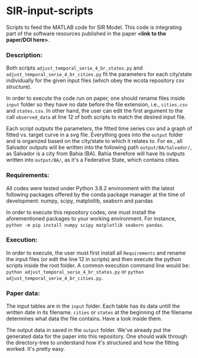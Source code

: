 # SIR-input-scripts
Scripts to feed the MATLAB code for SIR Model. This code is integrating part of the software resources published in the paper __<link to the paper/DOI here>__.

### Description:

Both scripts `adjust_temporal_serie_4_br_states.py` and `adjust_temporal_serie_4_br_cities.py` fit the parameters for each city/state individually for the given input files (which obey the wcota repository csv structure).

In order to execute the code run on paper, one should rename files inside `input` folder so they have no date before the file extension, i.e., `cities.csv` and `states.csv`. In other hand, the user can edit the first argument to the call `observed_data` at line 12 of both scripts to match the desired input file.

Each script outputs the parameters, the fitted time series csv and a graph of fitted vs. target curve in a svg file. Everything goes into the `output` folder and is organized based on the city/state to which it relates to. For ex., all Salvador outputs will be written into the following path `output/BA/Salvador/`, as Salvador is a city from Bahia (BA). Bahia therefore will have its outputs written into `output/BA/`, as it's a Federative State, which contains cities.

### Requirements:

All codes were tested under Python 3.8.2 environment with the latest following packages offered by the conda package manager at the time of development: numpy, scipy, matplotlib, seaborn and pandas

In order to execute this repository codes, one must install the aforementioned packages to your working environment. For instance, `python -m pip install numpy scipy matplotlib seaborn pandas`.

### Execution:

In order to execute, the user must first install all `Requirements` and rename the input files (or edit the line 12 in scripts) and then execute the python scripts inside the root folder. A common execution command line would be: `python adjust_temporal_serie_4_br_states.py` or `python adjust_temporal_serie_4_br_cities.py`.

### Paper data:

The input tables are in the `input` folder. Each table has its data untill the written date in its filename. `cities` or `states` at the beginning of the filename determines what data the file contains. Have a look inside them.

The output data in saved in the `output` folder. We've already put the generated data for the paper into this repository. One should walk through the directory-tree to understand how it's structured and how the fitting worked. It's pretty easy.
